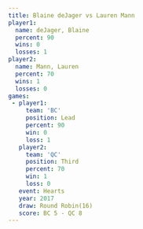 ```yaml
---
title: Blaine deJager vs Lauren Mann
player1:               
  name: deJager, Blaine
  percent: 90          
  wins: 0              
  losses: 1            
player2:               
  name: Mann, Lauren   
  percent: 70          
  wins: 1              
  losses: 0            
games:
 - player1:        
     team: 'BC'    
     position: Lead
     percent: 90   
     win: 0        
     loss: 1       
   player2:         
     team: 'QC'     
     position: Third
     percent: 70    
     win: 1         
     loss: 0        
   event: Hearts        
   year: 2017           
   draw: Round Robin(16)
   score: BC 5 - QC 8   
---
```

